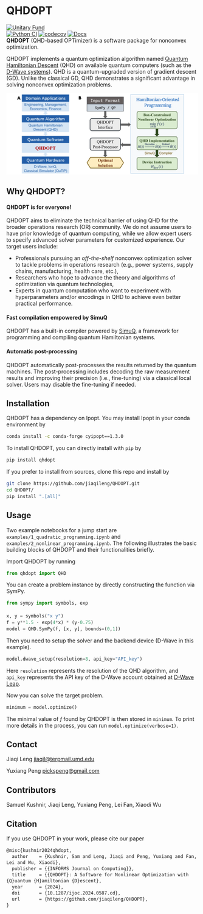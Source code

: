 # QHDOPT

[![Unitary Fund](https://img.shields.io/badge/Supported%20By-UNITARY%20FUND-brightgreen.svg?style=for-the-badge)](https://unitary.fund)<br>
[![Python CI](https://github.com/jiaqileng/QHDOPT/actions/workflows/python-ci.yml/badge.svg)](https://github.com/jiaqileng/QHDOPT/actions/workflows/python-ci.yml)
[![codecov](https://codecov.io/gh/jiaqileng/QHDOPT/graph/badge.svg?token=Z1GMD2AD8R)](https://codecov.io/gh/jiaqileng/QHDOPT)
[![Docs](https://img.shields.io/badge/docs-website-blue.svg)](https://jiaqileng.github.io/QHDOPT/)
<br>
**QHDOPT** (QHD-based OPTimizer) is a software package for nonconvex optimization.

QHDOPT implements a quantum optimization algorithm named [Quantum Hamiltonian Descent](https://jiaqileng.github.io/quantum-hamiltonian-descent/) (QHD) on available quantum computers (such as the [D-Wave systems](https://www.dwavesys.com/)). QHD is a quantum-upgraded version of gradient descent (GD). Unlike the classical GD, QHD demonstrates a significant advantage in solving nonconvex optimization problems.

<p align="center">
<img src="img/workflow.png" alt="QHDOPT Workflow" width="600">
</p>

## Why QHDOPT?

#### QHDOPT is for everyone!
QHDOPT aims to eliminate the technical barrier of using QHD for the broader operations research (OR) community. We do not assume users to have prior knowledge of quantum computing, while we allow expert users to specify advanced solver parameters for customized experience. Our target users include:

- Professionals pursuing an *off-the-shelf* nonconvex optimization solver to tackle problems in operations research (e.g., power systems, supply chains, manufacturing, health care, etc.),
- Researchers who hope to advance the theory and algorithms of optimization via quantum technologies,
- Experts in quantum computation who want to experiment with hyperparameters and/or encodings in QHD to achieve even better practical performance.

#### Fast compilation empowered by SimuQ
QHDOPT has a built-in compiler powered by [SimuQ](https://github.com/PicksPeng/SimuQ), a framework for programming and compiling quantum Hamiltonian systems.

#### Automatic post-processing
QHDOPT automatically post-processes the results returned by the quantum machines. The post-processing includes decoding the raw measurement results and improving their precision (i.e., fine-tuning) via a classical local solver. Users may disable the fine-tuning if needed.

## Installation

QHDOPT has a dependency on Ipopt. You may install Ipopt in your conda environment by

```bash
conda install -c conda-forge cyipopt==1.3.0
```

To install QHDOPT, you can directly install with `pip` by

```bash
pip install qhdopt
```

If you prefer to install from sources, clone this repo and install by

```bash
git clone https://github.com/jiaqileng/QHDOPT.git
cd QHDOPT/
pip install ".[all]"
```

## Usage

Two example notebooks for a jump start are `examples/1_quadratic_programming.ipynb` and `examples/2_nonlinear_programming.ipynb`. The following illustrates the basic building blocks of QHDOPT and their functionalities briefly.

Import QHDOPT by running

```python
from qhdopt import QHD
```

You can create a problem instance by directly constructing the function via SymPy.

```python
from sympy import symbols, exp

x, y = symbols("x y")
f = y**1.5 - exp(4*x) * (y-0.75)
model = QHD.SymPy(f, [x, y], bounds=(0,1))
```

Then you need to setup the solver and the backend device (D-Wave in this example).

```python
model.dwave_setup(resolution=8, api_key="API_key")
```

Here `resolution` represents the resolution of the QHD algorithm, and `api_key` represents the API key of the D-Wave account obtained at [D-Wave Leap](https://cloud.dwavesys.com/leap/).

Now you can solve the target problem.

```python
minimum = model.optimize()
```

The minimal value of $f$ found by QHDOPT is then stored in `minimum`. To print more details in the process, you can run `model.optimize(verbose=1)`.

## Contact
Jiaqi Leng [jiaqil@terpmail.umd.edu](mailto:jiaqil@terpmail.umd.edu)

Yuxiang Peng [pickspeng@gmail.com](mailto:pickspeng@gmail.com)

## Contributors
Samuel Kushnir, Jiaqi Leng, Yuxiang Peng, Lei Fan, Xiaodi Wu

## Citation

If you use QHDOPT in your work, please cite our paper

```
@misc{kushnir2024qhdopt,
  author    = {Kushnir, Sam and Leng, Jiaqi and Peng, Yuxiang and Fan, Lei and Wu, Xiaodi},
  publisher = {{INFORMS Journal on Computing}},
  title     = {{QHDOPT}: A Software for Nonlinear Optimization with {Q}uantum {H}amiltonian {D}escent},
  year      = {2024},
  doi       = {10.1287/ijoc.2024.0587.cd},
  url       = {https://github.com/jiaqileng/QHDOPT},
}

